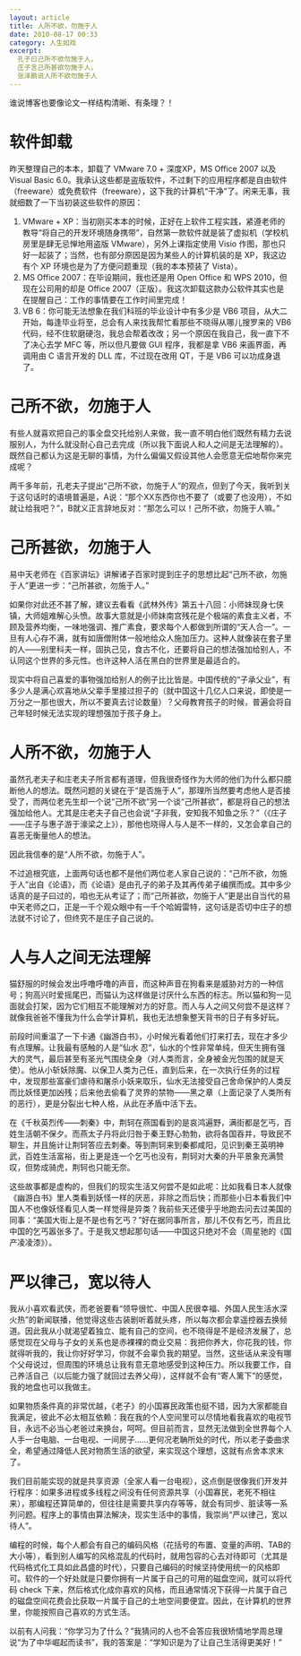 ```yaml
---
layout: article
title: 人所不欲，勿施于人
date: 2010-08-17 00:33
category: 人生如戏
excerpt:
  孔子曰己所不欲勿施于人，
  庄子言己所甚欲勿施于人，
  张泽鹏说人所不欲勿施于人
---
```


谁说博客也要像论文一样结构清晰、有条理？！

# 软件卸载

昨天整理自己的本本，卸载了 VMware 7.0 + 深度XP，MS Office 2007 以及 Visual Basic 6.0。我承认这些都是盗版软件，不过剩下的应用程序都是自由软件（freeware）或免费软件（freeware），这下我的计算机“干净”了。闲来无事，我就细数了一下当初装这些软件的原因：

1. VMware + XP：当初刚买本本的时候，正好在上软件工程实践，紧遵老师的教导“将自己的开发环境随身携带”，自然第一款软件就是装了虚拟机（学校机房里是肆无忌惮地用盗版 VMware），另外上课指定使用 Visio 作图，那也只好一起装了；当然，也有部分原因是因为某些人的计算机装的是 XP，我这边有个 XP 环境也是为了方便问题重现（我的本本预装了 Vista）。
1. MS Office 2007：在毕设期间，我也还是用 Open Office 和 WPS 2010，但现在公司用的却是 Office 2007（正版）。我这次卸载这款办公软件其实也是在提醒自己：工作的事情要在工作时间里完成！
1. VB 6：你可能无法想象在我们科班的毕业设计中有多少是 VB6 项目，从大二开始，每逢毕业将至，总会有人来找我帮忙看那些不晓得从哪儿搜罗来的 VB6 代码，经不住软磨硬泡，我总会帮着改改；另一个原因在我自己，我一直下不了决心去学 MFC 等，所以但凡要做 GUI 程序，我都是拿 VB6 来画界面，再调用由 C 语言开发的 DLL 库，不过现在改用 QT，于是 VB6 可以功成身退了。

# 己所不欲，勿施于人

有些人就喜欢把自己的事全盘交托给别人来做，我一直不明白他们既然有精力去说服别人，为什么就没耐心自己去完成（所以我下面说人和人之间是无法理解的）。既然自己都认为这是无聊的事情，为什么偏偏又假设其他人会愿意无偿地帮你来完成呢？

两千多年前，孔老夫子提出“己所不欲，勿施于人”的观点，但到了今天，我听到关于这句话时的语境普遍是，A说：“那个XX东西你也不要了（或要了也没用），不如就让给我吧？”，B就义正言辞地反对：“那怎么可以！己所不欲，勿施于人嘛。”

# 己所甚欲，勿施于人

易中天老师在《百家讲坛》讲解诸子百家时提到庄子的思想比起“己所不欲，勿施于人”更进一步：“己所甚欲，勿施于人。”

如果你对此还不甚了解，建议去看看《武林外传》第五十八回：小师妹现身七侠镇，大师姐难解心头愤。故事大意就是小师妹南宫残花是个极端的素食主义者，不顾及营养均衡，一味地强调、推广素食，要求每个人都做到所谓的“天人合一”。一旦有人心存不满，就有如唐僧附体一般地给众人施加压力。这种人就像装在套子里的人——别里科夫一样，固执己见，食古不化，还要将自己的想法强加给别人，不认同这个世界的多元性。也许这种人活在黑白的世界里是最适合的。

现实中将自己喜爱的事物强加给别人的例子比比皆是。中国传统的“子承父业”，有多少人是满心欢喜地从父辈手里接过担子的（就中国这十几亿人口来说，即使是一万分之一那也很大，所以不要真去讨论数量）？父母教育孩子的时候，普遍会将自己年轻时候无法实现的理想强加于孩子身上。

# 人所不欲，勿施于人

虽然孔老夫子和庄老夫子所言都有道理，但我很奇怪作为大师的他们为什么都只臆断他人的想法。既然问题的关键在于“是否施于人”，那理所当然要考虑他人是否接受了，而两位老先生却一个说“己所不欲”另一个谈“己所甚欲”，都是将自己的想法强加给他人。尤其是庄老夫子自己也会说“子非我，安知我不知鱼之乐？”（《庄子——庄子与惠子游于濠梁之上》），那他也晓得人与人是不一样的，又怎会拿自己的喜恶无衡量他人的想法。

因此我信奉的是“人所不欲，勿施于人”。

不过追根究底，上面两句话也都不是他们两位老人家自己说的：“己所不欲，勿施于人”出自《论语》，而《论语》是由孔子的弟子及其再传弟子编撰而成。其中多少话真的是子曰过的，咱也无从考证了；而“己所甚欲，勿施于人”更是出自当代的易中天老师之口，正是一千个观众眼中有一千个哈姆雷特，这句话是否切中庄子的想法就不讨论了，但终究不是庄子自己说的。

# 人与人之间无法理解

猫舒服的时候会发出呼噜呼噜的声音，而这种声音在狗看来是威胁对方的一种信号；狗高兴时爱摇尾巴，而猫认为这样做是讨厌什么东西的标志。所以猫和狗一见面就会打架，因为它们相互不能理解对方的好意。而人与人之间又何尝不是这样？就像我爸爸不懂我为什么会学计算机，我也无法想象整天背书的日子有多好玩。

前段时间重温了一下卡通《幽游白书》，小时候光看着他们打来打去，现在才多少有点理解。让我最有感触的人是“仙水 忍”，仙水的个性非常单纯，但天生拥有强大的灵气，最后甚至有圣光气围绕全身（对人类而言，全身被金光包围的就是天使）。他从小斩妖除魔、以保卫人类为己任，直到后来，在一次执行任务的过程中，发现那些富豪们虐待和屠杀小妖来取乐，仙水无法接受自己舍命保护的人类反而比妖怪更加凶残；后来他去偷看了灵界的禁物——黑之章（上面记录了人类所有的恶行），更是分裂出七种人格，从此在矛盾中活下去。

在《千秋英烈传——刺秦》中，荆轲在燕国看到的是哀鸿遍野，满街都是乞丐，百姓生活朝不保夕。而燕太子丹将此归咎于秦王野心勃勃，欲将各国吞并，导致民不聊生，并且施计让荆轲答应去刺秦。等到荆轲来到秦都咸阳，见识到秦王英明神武，百姓生活富裕，街上更是连一个乞丐也没有，荆轲对大秦的升平景象充满赞叹，但势成骑虎，荆轲也只能无奈。

这些故事都是虚构的，但我们的现实生活又何尝不是如此呢：比如我看日本人就像《幽游白书》里人类看到妖怪一样的厌恶，非除之而后快；而那些小日本看我们中国人不也像妖怪看见人类一样觉得是异类？我前些天还傻乎乎地跑去问去过美国的同事：“美国大街上是不是也有乞丐？”好在据同事所言，那儿不仅有乞丐，而且比中国的乞丐嚣张多了。于是我又想起那句话——中国这只绝对不会（周星驰的《国产凌凌漆》）。

# 严以律己，宽以待人

我从小喜欢看武侠，而老爸要看“领导很忙、中国人民很幸福、外国人民生活水深火热”的新闻联播，他觉得这些古装剧听着就头疼，所以每次都会拿遥控器去换频道。因此我从小就渴望着独立、能有自己的空间，也不晓得是不是经济发展了，总感觉现在父母与子女的关系也是赤裸裸的商业交易：我把你养大，你花我的钱，你就得听我的，我让你好好学习，你就不会辜负我的期望。当然，这些话从来没有哪个父母说过，但周围的环境总让我有意无意地感受到这种压力。所以我要工作，自己养活自己（以后能力强了就回过去养父母），这样就不会有“寄人篱下”的感觉，我的地盘也可以我做主。

如果物质条件真的非常优越，《老子》的小国寡民政策也挺不错，因为大家都能自我满足，彼此不必太相互依赖：我在我的个人空间里可以尽情地看我喜欢的电视节目，永远不必当心老爸过来换台，呵呵。但目前而言，显然无法做到全世界每个人人手一台电脑、一台电视、一间房子……更何况老聃所处的时代，所以老子委曲求全，希望通过降低人民对物质生活的欲望，来实现这个理想，这就有点舍本求末了。

我们目前能实现的就是共享资源（全家人看一台电视），这点倒是很像我们开发并行程序：如果多进程或多线程之间没有任何资源共享（小国寡民，老死不相往来），那编程还算简单的，但往往是需要共享内存等等，就会有同步、脏读等一系列问题。程序上的事情由算法解决，现实生活中的事情，我崇尚“严以律己，宽以待人”。

编程的时候，每个人都会有自己的编码风格（花括号的布置、变量的声明、TAB的大小等），看到别人编写的风格混乱的代码时，就用包容的心去对待即可（尤其是代码格式化工具如此昌盛的时代），只要自己编码的时候坚持使用统一的风格即可。软件的一个好处就是只要你拥有一片属于自己的可用的磁盘空间，就可以将代码 check 下来，然后格式化成你喜欢的风格，而且通常情况下获得一片属于自己的磁盘空间花费会比获取一片属于自己的土地空间要便宜。因此，在计算机的世界里，你能按照自己喜欢的方式生活。

以前有人问我：“你学习为了什么？”我猜问的人也不会答应我很矫情地学周总理说“为了中华崛起而读书”，我的答案是：“学知识是为了让自己生活得更美好！”
